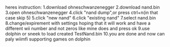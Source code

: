 heres instruction:
1.download ohneschwanzenegger
2.download nand.bin
3.open ohneschwanzenegger
4.click "nand dump",or press ctrl+n(in that case skip 5)
5.click "new nand"
6.click "existing nand"
7.select nand.bin
8.change/expirement with settings hoping that it will work and have a different wii number and not zeros like mine does and press ok
9.use dolphin or sneek to load created TestNand.bin
10.you are done and now can paly wiimfi supporting games on dolphin

